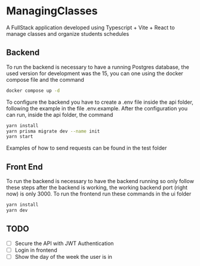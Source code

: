 # ManagingClasses

A FullStack application developed using Typescript + Vite + React to manage classes and organize students schedules

## Backend

To run the backend is necessary to have a running Postgres database, the used version for development was the 15, you can one using the docker compose file and the command  
```bash
docker compose up -d
```

To configure the backend you have to create a .env file inside the api folder, following the example in the file .env.example. After the configuration you can run, inside the api folder, the command
```bash
yarn install
yarn prisma migrate dev --name init
yarn start
```

Examples of how to send requests can be found in the test folder

## Front End

To run the backend is necessary to have the backend running so only follow these steps after the backend is working, the working backend port (right now) is only 3000. To run the frontend run these commands in the ui folder
```bash
yarn install
yarn dev
```

## TODO

- [ ] Secure the API with JWT Authentication
- [ ] Login in frontend
- [ ] Show the day of the week the user is in
